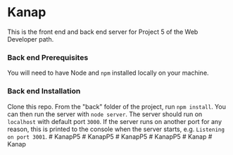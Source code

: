 # Kanap #

This is the front end and back end server for Project 5 of the Web Developer path.

### Back end Prerequisites ###

You will need to have Node and `npm` installed locally on your machine.

### Back end Installation ###

Clone this repo. From the "back" folder of the project, run `npm install`. You 
can then run the server with `node server`. 
The server should run on `localhost` with default port `3000`. If the
server runs on another port for any reason, this is printed to the
console when the server starts, e.g. `Listening on port 3001`.
#   K a n a p P 5  
 #   K a n a p P 5  
 #   K a n a p P 5  
 #   K a n a p P 5  
 #   K a n a p  
 #   K a n a p  
 